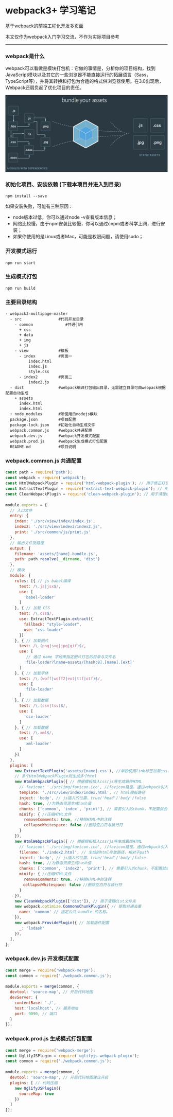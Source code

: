 # webpack3+ 学习笔记

基于webpack的前端工程化开发多页面

本文仅作为webpack入门学习交流，不作为实际项目参考

---

### webpack是什么

webpack可以看做是模块打包机：它做的事情是，分析你的项目结构，找到JavaScript模块以及其它的一些浏览器不能直接运行的拓展语言（Sass，TypeScript等），并将其转换和打包为合适的格式供浏览器使用。在3.0出现后，Webpack还肩负起了优化项目的责任。

<img src="https://github.com/195440/webpack3-multipage/blob/master/webpack.png">

### 初始化项目、安装依赖 (下载本项目并进入到目录)

    npm install --save

如果安装失败，可能有三种原因：

+ node版本过低，你可以通过node -v查看版本信息；
+ 网络比较慢，由于npm安装比较慢，你可以通过cnpm或者科学上网，进行安装；
+ 如果你使用的是Linux或者Mac，可能是权限问题，请使用sudo；

### 开发模式运行

    npm run start

### 生成模式打包

    npm run build


### 主要目录结构

```
- webpack3-multipage-master
  - src                #代码开发目录
    - common              #共通引用
      + css                  
      + data
      + img
      + js
    - view             #模板
      - index          #页面一
          index.html   
          index.js
          style.css
      - index2         #页面二
          index2.js 
  - dist               #webpack编译打包输出目录，无需建立目录可由webpack根据配置自动生成
    + assets                
      index.html
      index.html
  + node_modules       #所使用的nodejs模块
  package.json         #项目配置
  package-lock.json    #初始化自动生成文件
  webpack.common.js    #webpack共通配置
  webpack.dev.js       #webpack开发模式配置
  webpack.prod.js      #webpack生成模式打包配置  
  README.md            #项目说明
```

### webpack.common.js 共通配置

```javascript
const path = require('path');
const webpack = require('webpack');
const HtmlWebpackPlugin = require('html-webpack-plugin'); // 用于修正打包index.html引用更新
const ExtractTextPlugin = require('extract-text-webpack-plugin'); // 用于提取单独的css文件
const CleanWebpackPlugin = require('clean-webpack-plugin'); // 用于清理dist文件夹

module.exports = {
  // 入口文件
  entry: {
    index: './src/view/index/index.js',
    index2: './src/view/index2/index2.js',
    print: './src/common/js/print.js'
  },
  // 输出文件及路径
  output: {
    filename: 'assets/[name].bundle.js',
    path: path.resolve(__dirname, 'dist')
  },
  // 模块
  module: {
    rules: [{ // js babel编译
      test: /\.js|jsx$/,
      use: [
        'babel-loader'
      ]
    }, { // 加载 CSS
      test: /\.css$/,
      use: ExtractTextPlugin.extract({
        fallback: "style-loader",
        use: "css-loader"
      })
    }, { // 加载图片
      test: /\.(png|svg|jpg|gif)$/,
      use: [ 
         // 通过 name 字段来指定图片打包的目录与文件名
        'file-loader?lname=assets/[hash:8].[name].[ext]'
      ]
    }, { // 加载字体
      test: /\.(woff|woff2|eot|ttf|otf)$/,
      use: [
        'file-loader'
      ]
    }, { // 加载数据
      test: /\.(csv|tsv)$/,
      use: [
        'csv-loader'
      ]
    }, { // 加载数据
      test: /\.xml$/,
      use: [
        'xml-loader'
      ]
    }]
  },
  plugins: [
    new ExtractTextPlugin('assets/[name].css'), //单独使用link标签加载css并设置路径，相对于output配置中的publickPath
    // 多个HtmlWebpackPlugin则生成多个html
    new HtmlWebpackPlugin({ // 根据模板插入css/js等生成最终HTML
      // favicon: './src/img/favicon.ico', //favicon路径，通过webpack引入同时可以生成hash值
      template: './src/view/index/index.html', // html模板路径
      inject: 'body', // js插入的位置，true/'head'/'body'/false
      hash: true, //为静态资源生成hash值
      chunks: ['common', 'index', 'print'], // 需要引入的chunk，不配置就会引入所有页面的资源
      minify: { //压缩HTML文件  
        removeComments: true, //移除HTML中的注释
        collapseWhitespace: false //删除空白符与换行符
      }
    }),
    new HtmlWebpackPlugin({ // 根据模板插入css/js等生成最终HTML
      // favicon: './src/img/favicon.ico', //favicon路径，通过webpack引入同时可以生成hash值
      filename: './index2.html', // 生成的html存放路径，相对于path
      inject: 'body', // js插入的位置，true/'head'/'body'/false
      hash: true, //为静态资源生成hash值
      chunks: ['common', 'index2', 'print'], // 需要引入的chunk，不配置就会引入所有页面的资源
      minify: { //压缩HTML文件  
        removeComments: true, //移除HTML中的注释
    　  collapseWhitespace: false //删除空白符与换行符
      }
    }),
    new CleanWebpackPlugin(['dist']), // 用于清理dist文件夹
    new webpack.optimize.CommonsChunkPlugin({ // 提取共通去重
      name: 'common' // 指定公共 bundle 的名称。
    }),
    new webpack.ProvidePlugin({ // 加载插件配置
      _: 'lodash'
    }),
  ],
};
```

### webpack.dev.js 开发模式配置

```javascript
const merge = require('webpack-merge');
const common = require('./webpack.common.js');

module.exports = merge(common, {
  devtool: 'source-map', // 开启代码地图
  devServer: {
    contentBase: './',
    host:'localhost', // 服务地址
    port: 9090, // 端口
  }
});
```

### webpack.prod.js 生成模式打包配置

```javascript
const merge = require('webpack-merge');
const UglifyJSPlugin = require('uglifyjs-webpack-plugin');
const common = require('./webpack.common.js');

module.exports = merge(common, {
  devtool: 'source-map', // 开启代码地图建议开启
  plugins: [ // 代码压缩
    new UglifyJSPlugin({
      sourceMap: true
    })
  ]
});
```
